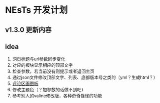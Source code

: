 # NEsTs 开发计划

## v1.3.0 更新内容

## idea

1. 网页标题与url参数同步变化
2. 对应的板块显示相应的顶部文字
3. 检查参数，若当前没有则提示或者返回主页
4. 通过json文件修改顶部文字、列表、底部版本号之类的（yml？生成html？）
5. [评论区画图板](https://github.com/flatblowfish/cave-draw)
6. 修改主题色（？加参数的话做不到吧）
7. 参考别人的valine修改版，各种奇奇怪怪的功能
